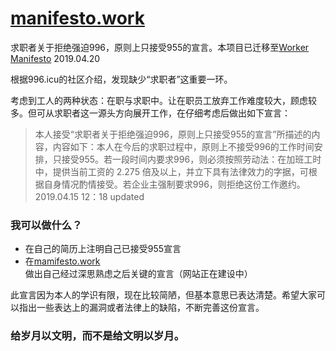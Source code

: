 # [manifesto.work](https://manifesto.work)
求职者关于拒绝强迫996，原则上只接受955的宣言。本项目已迁移至[Worker Manifesto](https://github.com/workermanifesto/workermanifesto.github.io) 2019.04.20

根据996.icu的社区介绍，发现缺少“求职者”这重要一环。

考虑到工人的两种状态：在职与求职中。让在职员工放弃工作难度较大，顾虑较多。但可从求职者这一源头方向展开工作，在仔细考虑后做出如下宣言：



> 本人接受“求职者关于拒绝强迫996，原则上只接受955的宣言”所描述的内容，内容如下：本人在今后的求职过程中，原则上不接受996的工作时间安排，只接受955。若一段时间内要求996，则必须按照劳动法：在加班工时中，提供当前工资的 2.275 倍及以上，并立下具有法律效力的字据，可根据自身情况酌情接受。若企业主强制要求996，则拒绝这份工作邀约。
2019.04.15 12：18 updated



### 我可以做什么？
* 在自己的简历上注明自己已接受955宣言
* 在[mamifesto.work](https://manifesto.work)做出自己经过深思熟虑之后关键的宣言（网站正在建设中）

此宣言因为本人的学识有限，现在比较简陋，但基本意思已表达清楚。希望大家可以指出一些表达上的漏洞或者法律上的缺陷，不断完善这份宣言。

### 给岁月以文明，而不是给文明以岁月。
